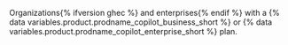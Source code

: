 Organizations{% ifversion ghec %} and enterprises{% endif %} with a {% data variables.product.prodname_copilot_business_short %} or {% data variables.product.prodname_copilot_enterprise_short %} plan.
